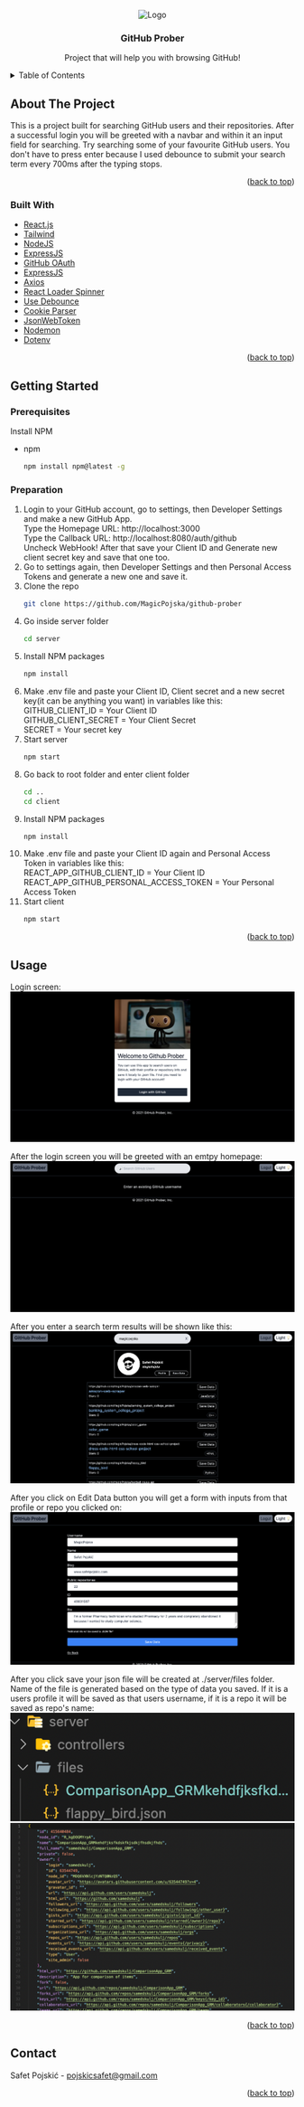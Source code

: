 <div id="top"></div>

<!-- PROJECT LOGO -->
<br />
<div align="center">
  
<img src="https://images.unsplash.com/photo-1618401471353-b98afee0b2eb?ixid=MnwxMjA3fDB8MHxzZWFyY2h8MXx8Z2l0aHVifGVufDB8fDB8fA%3D%3D&ixlib=rb-1.2.1&auto=format&fit=crop&w=900&q=60" alt="Logo" width="150" height="110">


  <h3 align="center">GitHub Prober</h3>

  <p align="center">
    Project that will help you with browsing GitHub!
  </p>
</div>



<!-- TABLE OF CONTENTS -->
<details>
  <summary>Table of Contents</summary>
  <ol>
    <li>
      <a href="#about-the-project">About The Project</a>
      <ul>
        <li><a href="#built-with">Built With</a></li>
      </ul>
    </li>
    <li>
      <a href="#getting-started">Getting Started</a>
      <ul>
        <li><a href="#prerequisites">Prerequisites</a></li>
        <li><a href="#installation">Installation</a></li>
      </ul>
    </li>
    <li><a href="#usage">Usage</a></li>
  </ol>
</details>



<!-- ABOUT THE PROJECT -->
## About The Project

This is a project built for searching GitHub users and their repositories. After a successful login you will be greeted with a navbar and within it an input field for searching. Try searching some of your favourite GitHub users. You don't have to press enter because I used debounce to submit your search term every 700ms after the typing stops.


<p align="right">(<a href="#top">back to top</a>)</p>


### Built With

* [React.js](https://reactjs.org/)
* [Tailwind](https://tailwindcss.com/)
* [NodeJS](https://nodejs.org/en/)
* [ExpressJS](https://expressjs.com/)
* [GitHub OAuth](https://docs.github.com/en/developers/apps/building-oauth-apps/authorizing-oauth-apps)
* [ExpressJS](https://expressjs.com/)
* [Axios](https://www.npmjs.com/package/axios)
* [React Loader Spinner](https://www.npmjs.com/package/react-loader-spinner)
* [Use Debounce](https://www.npmjs.com/package/use-debounce)
* [Cookie Parser](https://www.npmjs.com/package/cookie-parser)
* [JsonWebToken](https://www.npmjs.com/package/jsonwebtoken)
* [Nodemon](https://www.npmjs.com/package/nodemon)
* [Dotenv](https://www.npmjs.com/package/dotenv)

<p align="right">(<a href="#top">back to top</a>)</p>


<!-- GETTING STARTED -->
## Getting Started

### Prerequisites

Install NPM
* npm
  ```sh
  npm install npm@latest -g
  ```

### Preparation


1. Login to your GitHub account, go to settings, then Developer Settings and make a new GitHub App. <br />
Type the Homepage URL: http://localhost:3000 <br />
Type the Callback URL: http://localhost:8080/auth/github <br />
Uncheck WebHook! After that save your Client ID and Generate new client secret key and save that one too. 
2. Go to settings again, then Developer Settings and then Personal Access Tokens and generate a new one and save it.
3. Clone the repo
   ```sh
   git clone https://github.com/MagicPojska/github-prober
   ```
4. Go inside server folder
   ```sh
   cd server
   ```
5. Install NPM packages
   ```sh
   npm install
   ```
6. Make .env file and paste your Client ID, Client secret and a new secret key(it can be anything you want) in variables like this: <br />
    GITHUB_CLIENT_ID = Your Client ID <br />
    GITHUB_CLIENT_SECRET = Your Client Secret <br />
    SECRET = Your secret key <br />
7. Start server
   ```sh
   npm start
   ```
8. Go back to root folder and enter client folder
   ```sh
   cd ..
   cd client
   ```
9. Install NPM packages
   ```sh
   npm install
   ```
10. Make .env file and paste your Client ID again and Personal Access Token in variables like this: <br />
    REACT_APP_GITHUB_CLIENT_ID = Your Client ID <br />
    REACT_APP_GITHUB_PERSONAL_ACCESS_TOKEN = Your Personal Access Token <br />
7. Start client
   ```sh
   npm start
   ```

<p align="right">(<a href="#top">back to top</a>)</p>



<!-- USAGE EXAMPLES -->
## Usage

Login screen:
![Login](./client/public/images/login.png)

After the login screen you will be greeted with an emtpy homepage:
![HomeScreen](./client/public/images/homescreen.png)

After you enter a search term results will be shown like this:
![Results](./client/public/images/search.png)

After you click on Edit Data button you will get a form with inputs from that profile or repo you clicked on:
![Edit](./client/public/images/edit.png)

After you click save your json file will be created at ./server/files folder. Name of the file is generated based on the type of data you saved. If it is a users profile it will be saved as that users username, if it is a repo it will be saved as repo's name:
![Json](./client/public/images/json.png)
<br />
![Jsonfile](./client/public/images/jsonfile.png)


<p align="right">(<a href="#top">back to top</a>)</p>



<!-- CONTACT -->
## Contact

Safet Pojskić - pojskicsafet@gmail.com

<p align="right">(<a href="#top">back to top</a>)</p>
